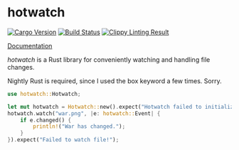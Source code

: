 # hotwatch

[![Cargo Version](http://meritbadge.herokuapp.com/hotwatch)](https://crates.io/crates/hotwatch)
[![Build Status](https://travis-ci.org/francesca64/hotwatch.svg?branch=master)](https://travis-ci.org/francesca64/hotwatch)
[![Clippy Linting Result](https://clippy.bashy.io/github/francesca64/hotwatch/master/badge.svg)](https://clippy.bashy.io/github/francesca64/hotwatch/master/log)

[Documentation](https://francesca64.github.io/hotwatch/docs/hotwatch)

*hotwatch* is a Rust library for conveniently watching and handling file changes.

Nightly Rust is required, since I used the box keyword a few times. Sorry.

```rust
use hotwatch::Hotwatch;

let mut hotwatch = Hotwatch::new().expect("Hotwatch failed to initialize.");
hotwatch.watch("war.png", |e: hotwatch::Event| {
    if e.changed() {
        println!("War has changed.");
    }
}).expect("Failed to watch file!");
```
